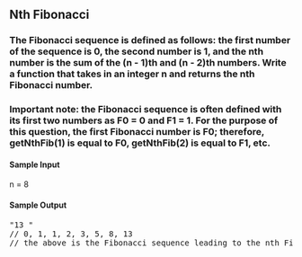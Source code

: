 ## Nth Fibonacci

### The Fibonacci sequence is defined as follows: the first number of the sequence is 0, the second number is 1, and the nth number is the sum of the (n - 1)th and (n - 2)th numbers. Write a function that takes in an integer n and returns the nth Fibonacci number.

### Important note: the Fibonacci sequence is often defined with its first two numbers as F0 = 0 and F1 = 1. For the purpose of this question, the first Fibonacci number is F0; therefore, getNthFib(1) is equal to F0, getNthFib(2) is equal to F1, etc.

<h4>Sample Input</h4>
n = 8

<h4>Sample Output</h4>
<pre>
"13 "
<span class="CodeEditor-promptComment">// 0, 1, 1, 2, 3, 5, 8, 13</span>
<span class="CodeEditor-promptComment">// the above is the Fibonacci sequence leading to the nth Fibonacci of 8 </span>
<!--0,1,1,2,3,5,8,13-->
<!-- the above is the Fibonacci sequence leading to the nth Fibonacci of 8 -->
</pre>
